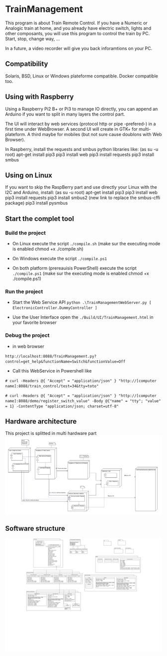 # TrainManagement

This program is about Train Remote Control.
If you have a Numeric or Analogic train at home, and you already have electric switch, lights and other composants,
you will use this program to control the train by PC.
Start, stop, change way, ...

In a future, a video recorder will give you back inforamtions on your PC.

## Compatibility

Solaris, BSD, Linux or Windows plateforme compatible.
Docker compatible too.


## Using with Raspberry

Using a Raspberry Pi2 B+ or Pi3 to manage IO directly,
you can append an Arduino if you want to split in many layers the control part.

The UI will interact by web services (protocol http or pipe -prefered-) in a first time under WebBrowser.
A second UI will create in GTK+ for multi-plateform. A third maybe for mobiles (but not sure cause doublons with Web Browser).

In Raspberry, install the requests and smbus python libraries like:
(as su -u root)
apt-get install pip3
pip3 install web
pip3 install requests
pip3 install smbus

## Using on Linux

If you want to skip the RaspBerry part and use directly your Linux with the I2C and Arduino, install:
(as su -u root)
apt-get install pip3
pip3 install web
pip3 install requests
pip3 install smbus2 (new link to replace the smbus-cffi package)
pip3 install pysmbus

## Start the complet tool

### Build the project

 - On Linux
execute the script `./compile.sh` (make sur the executing mode is enabled chmod +x ./compile.sh)
 
 - On Windows
execute the script `./compile.ps1`

 - On both platform (prereauisis PowerShell)
execute the script `./compile.ps1` (make sur the executing mode is enabled chmod +x ./compile.ps1)

### Run the project

 - Start the Web Service API
`python .\TrainManagementWebServer.py [ ElectronicController.DummyController ]`

 - Use the User Interface
open the `./Build/UI/TrainManagement.html` in your favorite browser

### Debug the project

 - in web browser
 
 `http://localhost:8088/TrainManagement.py?control=get_help&functionName=Switch&functionValue=Off`

 - Call this WebService in Powershell like
 
`# curl -Headers @{ "Accept" = "application/json" } "http://[computer name]:8088/train_control/test=34&tty=toto"`

`# curl -Headers @{ "Accept" = "application/json" } "http://[computer name]:8088/demo/register_switch_value" -Body @{"name" = "tty"; "value" = 1} -ContentType "application/json; charset=utf-8"`


## Hardware architecture

This project is splitted in multi hardware part
![Deployment diagram](Documentation/diagrams/Diagrammededeploiement.png)


## Software structure

![class diagram](Documentation/diagrams/Diagrammedeclasses.png)
